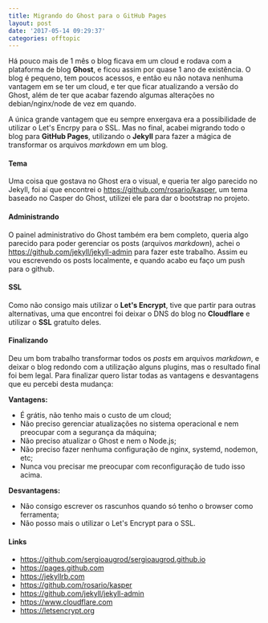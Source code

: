 ```yaml
---
title: Migrando do Ghost para o GitHub Pages
layout: post
date: '2017-05-14 09:29:37'
categories: offtopic
---
```


Há pouco mais de 1 mês o blog ficava em um cloud e rodava com a plataforma de blog **Ghost**, e ficou assim por quase 1 ano de existência. O blog é pequeno, tem poucos acessos, e então eu não notava nenhuma vantagem em se ter um cloud, e ter que ficar atualizando a versão do Ghost, além de ter que acabar fazendo algumas alterações no debian/nginx/node de vez em quando. 

A única grande vantagem que eu sempre enxergava era a possibilidade de utilizar o Let's Encrpy para o SSL. Mas no final, acabei migrando todo o blog para **GitHub Pages**, utilizando o **Jekyll** para fazer a mágica de transformar os arquivos *markdown* em um blog.

#### Tema

Uma coisa que gostava no Ghost era o visual, e queria ter algo parecido no Jekyll, foi aí que encontrei o <https://github.com/rosario/kasper>, um tema baseado no Casper do Ghost, utilizei ele para dar o bootstrap no projeto.

#### Administrando

O painel administrativo do Ghost também era bem completo, queria algo parecido para poder gerenciar os posts (arquivos *markdown*), achei o <https://github.com/jekyll/jekyll-admin> para fazer este trabalho. Assim eu vou escrevendo os posts localmente, e quando acabo eu faço um push para o github.

#### SSL

Como não consigo mais utilizar o **Let's Encrypt**, tive que partir para outras alternativas, uma que encontrei foi deixar o DNS do blog no **Cloudflare** e utilizar o **SSL** gratuíto deles.

#### Finalizando

Deu um bom trabalho transformar todos os *posts* em arquivos *markdown*, e deixar o blog redondo com a utilização alguns plugins, mas o resultado final foi bem legal. Para finalizar quero listar todas as vantagens e desvantagens que eu percebi desta mudança:

**Vantagens:**

- É grátis, não tenho mais o custo de um cloud;
- Não preciso gerenciar atualizações no sistema operacional e nem preocupar com a segurança da máquina;
- Não preciso atualizar o Ghost e nem o Node.js;
- Não preciso fazer nenhuma configuração de nginx, systemd, nodemon, etc;
- Nunca vou precisar me preocupar com reconfiguração de tudo isso acima.

**Desvantagens:**

- Não consigo escrever os rascunhos quando só tenho o browser como ferramenta;
- Não posso mais o utilizar o Let's Encrypt para o SSL.

#### Links

- <https://github.com/sergioaugrod/sergioaugrod.github.io>
- <https://pages.github.com>
- <https://jekyllrb.com>
- <https://github.com/rosario/kasper>
- <https://github.com/jekyll/jekyll-admin>
- <https://www.cloudflare.com>
- <https://letsencrypt.org>